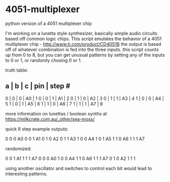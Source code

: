 # 4051-multiplexer
python version of a 4051 multiplexer chip

I'm working on a lunetta style synthesizer, basically simple audio circuits based off common logic chips.
This script emulates the behavior of a 4051 multiplexer chip - http://www.ti.com/product/CD4051B
the output is based off of whatever combination is fed into the three inputs. this script counts up from 0 to 8,
but you can get unusual patterns by setting any of the inputs to 0 or 1, or randomly chosing 0 or 1.

truth table:

a | b | c | pin | step #
-------------------------
0 | 0 | 0 | A0  | 1
0 | 0 | 1 | A1  | 2 
0 | 1 | 0 | A2  | 3 
0 | 1 | 1 | A3  | 4
1 | 0 | 0 | A4  | 5
1 | 0 | 1 | A5  | 6
1 | 1 | 0 | A6  | 7
1 | 1 | 1 | A7  | 8


more information on lunettas / boolean synths at https://milkcrate.com.au/_other/sea-moss/

quick 8 step example outputs:

0 0 0
A0
0 0 1
A1
0 1 0
A2
0 1 1
A3
1 0 0
A4
1 0 1
A5
1 1 0
A6
1 1 1
A7

randomized:

0 0 1
A1
1 1 1
A7
0 0 0
A0
1 0 0
A4
1 1 0
A6
1 1 1
A7
0 1 0
A2
1 1 1

using another oscillator and switches to control each bit would lead to interesting patterns. 
